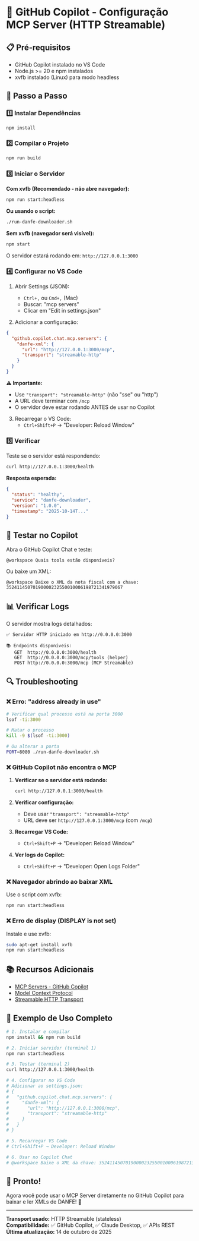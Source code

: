 # 🤖 GitHub Copilot - Configuração MCP Server (HTTP Streamable)

## 📋 Pré-requisitos

- GitHub Copilot instalado no VS Code
- Node.js >= 20 e npm instalados
- xvfb instalado (Linux) para modo headless

## 🚀 Passo a Passo

### 1️⃣ Instalar Dependências

```bash
npm install
```

### 2️⃣ Compilar o Projeto

```bash
npm run build
```

### 3️⃣ Iniciar o Servidor

**Com xvfb (Recomendado - não abre navegador):**
```bash
npm run start:headless
```

**Ou usando o script:**
```bash
./run-danfe-downloader.sh
```

**Sem xvfb (navegador será visível):**
```bash
npm start
```

O servidor estará rodando em: `http://127.0.0.1:3000`

### 4️⃣ Configurar no VS Code

1. Abrir Settings (JSON):
   - `Ctrl+,` ou `Cmd+,` (Mac)
   - Buscar: "mcp servers"
   - Clicar em "Edit in settings.json"

2. Adicionar a configuração:

```json
{
  "github.copilot.chat.mcp.servers": {
    "danfe-xml": {
      "url": "http://127.0.0.1:3000/mcp",
      "transport": "streamable-http"
    }
  }
}
```

**⚠️ Importante:**
- Use `"transport": "streamable-http"` (não "sse" ou "http")
- A URL deve terminar com `/mcp`
- O servidor deve estar rodando ANTES de usar no Copilot

3. Recarregar o VS Code:
   - `Ctrl+Shift+P` → "Developer: Reload Window"

### 5️⃣ Verificar

Teste se o servidor está respondendo:

```bash
curl http://127.0.0.1:3000/health
```

**Resposta esperada:**
```json
{
  "status": "healthy",
  "service": "danfe-downloader",
  "version": "1.0.0",
  "timestamp": "2025-10-14T..."
}
```

## 🧪 Testar no Copilot

Abra o GitHub Copilot Chat e teste:

```
@workspace Quais tools estão disponíveis?
```

Ou baixe um XML:

```
@workspace Baixe o XML da nota fiscal com a chave: 35241145070190000232550010006198721341979067
```

## 📊 Verificar Logs

O servidor mostra logs detalhados:

```
✅ Servidor HTTP iniciado em http://0.0.0.0:3000

📚 Endpoints disponíveis:
   GET  http://0.0.0.0:3000/health
   GET  http://0.0.0.0:3000/mcp/tools (helper)
   POST http://0.0.0.0:3000/mcp (MCP Streamable)
```

## 🔍 Troubleshooting

### ❌ Erro: "address already in use"

```bash
# Verificar qual processo está na porta 3000
lsof -ti:3000

# Matar o processo
kill -9 $(lsof -ti:3000)

# Ou alterar a porta
PORT=8080 ./run-danfe-downloader.sh
```

### ❌ GitHub Copilot não encontra o MCP

1. **Verificar se o servidor está rodando:**
   ```bash
   curl http://127.0.0.1:3000/health
   ```

2. **Verificar configuração:**
   - Deve usar `"transport": "streamable-http"`
   - URL deve ser `http://127.0.0.1:3000/mcp` (com `/mcp`)

3. **Recarregar VS Code:**
   - `Ctrl+Shift+P` → "Developer: Reload Window"

4. **Ver logs do Copilot:**
   - `Ctrl+Shift+P` → "Developer: Open Logs Folder"

### ❌ Navegador abrindo ao baixar XML

Use o script com xvfb:
```bash
npm run start:headless
```

### ❌ Erro de display (DISPLAY is not set)

Instale e use xvfb:
```bash
sudo apt-get install xvfb
npm run start:headless
```

## 📚 Recursos Adicionais

- [MCP Servers - GitHub Copilot](https://docs.github.com/en/copilot/using-github-copilot/using-mcp-servers-in-copilot)
- [Model Context Protocol](https://modelcontextprotocol.io/)
- [Streamable HTTP Transport](https://modelcontextprotocol.io/docs/concepts/transports#http)

## 🎯 Exemplo de Uso Completo

```bash
# 1. Instalar e compilar
npm install && npm run build

# 2. Iniciar servidor (terminal 1)
npm run start:headless

# 3. Testar (terminal 2)
curl http://127.0.0.1:3000/health

# 4. Configurar no VS Code
# Adicionar ao settings.json:
# {
#   "github.copilot.chat.mcp.servers": {
#     "danfe-xml": {
#       "url": "http://127.0.0.1:3000/mcp",
#       "transport": "streamable-http"
#     }
#   }
# }

# 5. Recarregar VS Code
# Ctrl+Shift+P → Developer: Reload Window

# 6. Usar no Copilot Chat
# @workspace Baixe o XML da chave: 35241145070190000232550010006198721341979067
```

## 🎉 Pronto!

Agora você pode usar o MCP Server diretamente no GitHub Copilot para baixar e ler XMLs de DANFE! 🚀

---

**Transport usado:** HTTP Streamable (stateless)  
**Compatibilidade:** ✅ GitHub Copilot, ✅ Claude Desktop, ✅ APIs REST  
**Última atualização:** 14 de outubro de 2025
